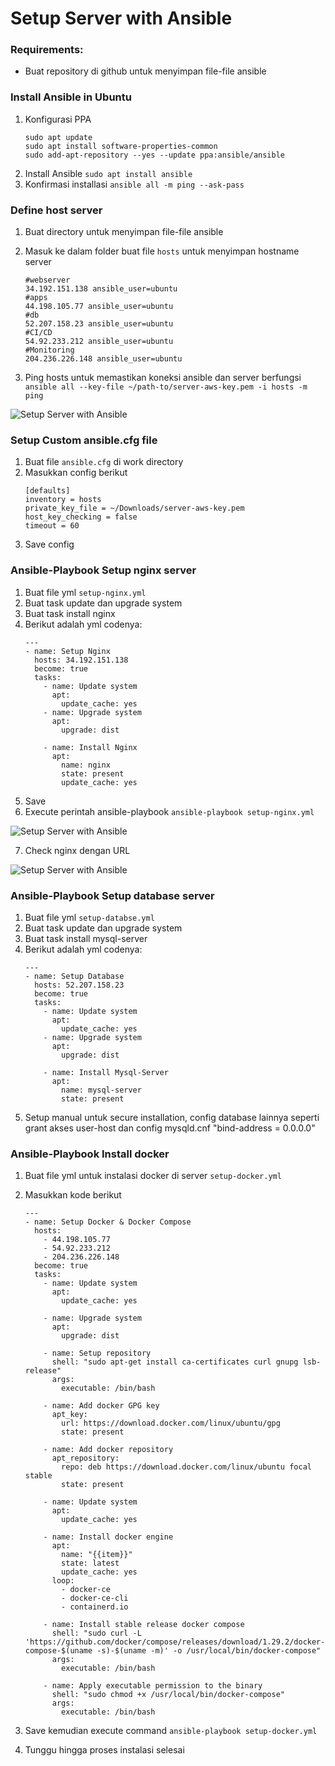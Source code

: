 # Setup Server with Ansible

### Requirements:
- Buat repository di github untuk menyimpan file-file ansible


### Install Ansible in Ubuntu
1. Konfigurasi PPA
   ```
   sudo apt update
   sudo apt install software-properties-common
   sudo add-apt-repository --yes --update ppa:ansible/ansible
   ```
2. Install Ansible ``sudo apt install ansible``
3. Konfirmasi installasi ``ansible all -m ping --ask-pass``

### Define host server
1. Buat directory untuk menyimpan file-file ansible
2. Masuk ke dalam folder buat file  ``hosts`` untuk menyimpan hostname server <br />

   ```
   #webserver
   34.192.151.138 ansible_user=ubuntu
   #apps
   44.198.105.77 ansible_user=ubuntu
   #db
   52.207.158.23 ansible_user=ubuntu
   #CI/CD
   54.92.233.212 ansible_user=ubuntu
   #Monitoring
   204.236.226.148 ansible_user=ubuntu
    ```
3. Ping hosts untuk memastikan koneksi ansible dan server berfungsi ``ansible all --key-file ~/path-to/server-aws-key.pem -i hosts -m ping``

![Setup Server with Ansible](screenshot/gambar0.jpg)

### Setup Custom ansible.cfg file
1. Buat file ``ansible.cfg`` di work directory
2. Masukkan config berikut
   ```
   [defaults]
   inventory = hosts
   private_key_file = ~/Downloads/server-aws-key.pem
   host_key_checking = false
   timeout = 60
   ```
3. Save config

### Ansible-Playbook Setup nginx server
1. Buat file yml ``setup-nginx.yml``
2. Buat task update dan upgrade system
3. Buat task install nginx
4. Berikut adalah yml codenya:
   ```
   ---
   - name: Setup Nginx
     hosts: 34.192.151.138
     become: true
     tasks:
       - name: Update system
         apt:
           update_cache: yes
       - name: Upgrade system
         apt:
           upgrade: dist

       - name: Install Nginx
         apt:
           name: nginx
           state: present
           update_cache: yes
   ```
5. Save
6. Execute perintah ansible-playbook ``ansible-playbook setup-nginx.yml``

![Setup Server with Ansible](screenshot/gambar1a.jpg)

7. Check nginx dengan URL

![Setup Server with Ansible](screenshot/gambar1b.jpg)


### Ansible-Playbook Setup database server
1. Buat file yml ``setup-databse.yml``
2. Buat task update dan upgrade system
3. Buat task install mysql-server
4. Berikut adalah yml codenya:
   ```
   ---
   - name: Setup Database
     hosts: 52.207.158.23
     become: true
     tasks:
       - name: Update system
         apt:
           update_cache: yes
       - name: Upgrade system
         apt:
           upgrade: dist

       - name: Install Mysql-Server
         apt:
           name: mysql-server
           state: present

   ```
5. Setup manual untuk secure installation, config database lainnya seperti grant akses user-host dan config mysqld.cnf "bind-address = 0.0.0.0"

### Ansible-Playbook Install docker
1. Buat file yml untuk instalasi docker di server ``setup-docker.yml``
2. Masukkan kode berikut
   ```
   ---
   - name: Setup Docker & Docker Compose
     hosts: 
       - 44.198.105.77
       - 54.92.233.212
       - 204.236.226.148
     become: true
     tasks:
       - name: Update system
         apt:
           update_cache: yes

       - name: Upgrade system
         apt:
           upgrade: dist

       - name: Setup repository
         shell: "sudo apt-get install ca-certificates curl gnupg lsb-release"
         args:
           executable: /bin/bash

       - name: Add docker GPG key
         apt_key:
           url: https://download.docker.com/linux/ubuntu/gpg
           state: present

       - name: Add docker repository
         apt_repository:
           repo: deb https://download.docker.com/linux/ubuntu focal stable
           state: present

       - name: Update system
         apt:
           update_cache: yes

       - name: Install docker engine
         apt:
           name: "{{item}}"
           state: latest
           update_cache: yes
         loop:
           - docker-ce
           - docker-ce-cli
           - containerd.io

       - name: Install stable release docker compose
         shell: "sudo curl -L 'https://github.com/docker/compose/releases/download/1.29.2/docker-compose-$(uname -s)-$(uname -m)' -o /usr/local/bin/docker-compose"
         args:
           executable: /bin/bash

       - name: Apply executable permission to the binary
         shell: "sudo chmod +x /usr/local/bin/docker-compose"
         args:
           executable: /bin/bash
   
   ```

3. Save kemudian execute command ``ansible-playbook setup-docker.yml``
4. Tunggu hingga proses instalasi selesai


